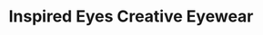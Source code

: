 ---
title: "Inspired Eyes Creative Eyewear"
url: /kelowna/inspired-eyes-creative-eyewear/
shop: Optiker
---